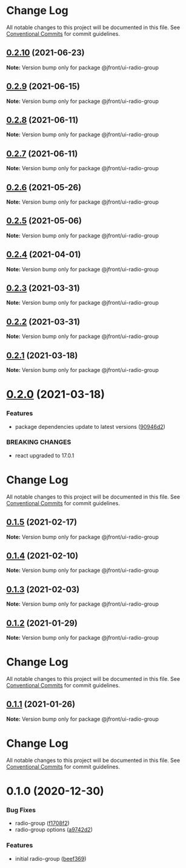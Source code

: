 # Change Log

All notable changes to this project will be documented in this file.
See [Conventional Commits](https://conventionalcommits.org) for commit guidelines.

## [0.2.10](https://github.com/Jepria/jfront-ui/compare/@jfront/ui-radio-group@0.2.9...@jfront/ui-radio-group@0.2.10) (2021-06-23)

**Note:** Version bump only for package @jfront/ui-radio-group





## [0.2.9](https://github.com/Jepria/jfront-ui/compare/@jfront/ui-radio-group@0.2.8...@jfront/ui-radio-group@0.2.9) (2021-06-15)

**Note:** Version bump only for package @jfront/ui-radio-group





## [0.2.8](https://github.com/Jepria/jfront-ui/compare/@jfront/ui-radio-group@0.2.7...@jfront/ui-radio-group@0.2.8) (2021-06-11)

**Note:** Version bump only for package @jfront/ui-radio-group





## [0.2.7](https://github.com/Jepria/jfront-ui/compare/@jfront/ui-radio-group@0.2.6...@jfront/ui-radio-group@0.2.7) (2021-06-11)

**Note:** Version bump only for package @jfront/ui-radio-group





## [0.2.6](https://github.com/Jepria/jfront-ui/compare/@jfront/ui-radio-group@0.2.5...@jfront/ui-radio-group@0.2.6) (2021-05-26)

**Note:** Version bump only for package @jfront/ui-radio-group





## [0.2.5](https://github.com/Jepria/jfront-ui/compare/@jfront/ui-radio-group@0.2.4...@jfront/ui-radio-group@0.2.5) (2021-05-06)

**Note:** Version bump only for package @jfront/ui-radio-group





## [0.2.4](https://github.com/Jepria/jfront-ui/compare/@jfront/ui-radio-group@0.2.3...@jfront/ui-radio-group@0.2.4) (2021-04-01)

**Note:** Version bump only for package @jfront/ui-radio-group





## [0.2.3](https://github.com/Jepria/jfront-ui/compare/@jfront/ui-radio-group@0.2.2...@jfront/ui-radio-group@0.2.3) (2021-03-31)

**Note:** Version bump only for package @jfront/ui-radio-group





## [0.2.2](https://github.com/Jepria/jfront-ui/compare/@jfront/ui-radio-group@0.2.1...@jfront/ui-radio-group@0.2.2) (2021-03-31)

**Note:** Version bump only for package @jfront/ui-radio-group





## [0.2.1](https://github.com/Jepria/jfront-ui/compare/@jfront/ui-radio-group@0.2.0...@jfront/ui-radio-group@0.2.1) (2021-03-18)

**Note:** Version bump only for package @jfront/ui-radio-group





# [0.2.0](https://github.com/Jepria/jfront-ui/compare/@jfront/ui-radio-group@0.1.5...@jfront/ui-radio-group@0.2.0) (2021-03-18)


### Features

* package dependencies update to latest versions ([90946d2](https://github.com/Jepria/jfront-ui/commit/90946d25fcb08fc77e4b143567963682f8ff3d2b))


### BREAKING CHANGES

* react upgraded to 17.0.1





# Change Log

All notable changes to this project will be documented in this file. See
[Conventional Commits](https://conventionalcommits.org) for commit guidelines.

## [0.1.5](https://github.com/Jepria/jfront-ui/compare/@jfront/ui-radio-group@0.1.4...@jfront/ui-radio-group@0.1.5) (2021-02-17)

**Note:** Version bump only for package @jfront/ui-radio-group

## [0.1.4](https://github.com/Jepria/jfront-ui/compare/@jfront/ui-radio-group@0.1.3...@jfront/ui-radio-group@0.1.4) (2021-02-10)

**Note:** Version bump only for package @jfront/ui-radio-group

## [0.1.3](https://github.com/Jepria/jfront-ui/compare/@jfront/ui-radio-group@0.1.2...@jfront/ui-radio-group@0.1.3) (2021-02-03)

**Note:** Version bump only for package @jfront/ui-radio-group

## [0.1.2](https://github.com/Jepria/jfront-ui/compare/@jfront/ui-radio-group@0.1.1...@jfront/ui-radio-group@0.1.2) (2021-01-29)

**Note:** Version bump only for package @jfront/ui-radio-group

# Change Log

All notable changes to this project will be documented in this file. See
[Conventional Commits](https://conventionalcommits.org) for commit guidelines.

## [0.1.1](https://github.com/Jepria/jfront-ui/compare/@jfront/ui-radio-group@0.1.0...@jfront/ui-radio-group@0.1.1) (2021-01-26)

**Note:** Version bump only for package @jfront/ui-radio-group

# Change Log

All notable changes to this project will be documented in this file. See
[Conventional Commits](https://conventionalcommits.org) for commit guidelines.

# 0.1.0 (2020-12-30)

### Bug Fixes

- radio-group
  ([f1708f2](https://github.com/Jepria/jfront-ui/commit/f1708f2415f1ce6083cd325af783e8a2240b0050))
- radio-group options
  ([a9742d2](https://github.com/Jepria/jfront-ui/commit/a9742d23bfa41c5f717cfbe74820eaa666c03a1a))

### Features

- initial radio-group
  ([beef369](https://github.com/Jepria/jfront-ui/commit/beef36913c7e60db13ba69b1634f0ebd969ea95f))

